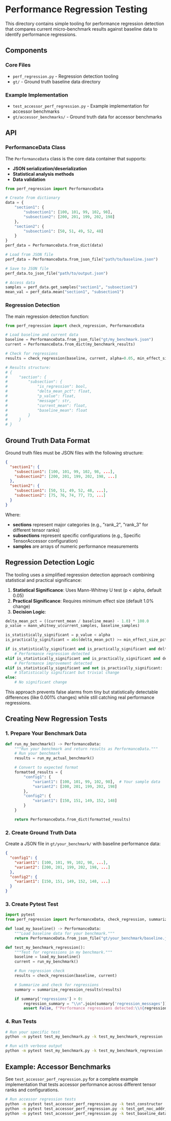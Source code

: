 # Performance Regression Testing

This directory contains simple tooling for performance regression detection that compares current micro-benchmark results against baseline data to identify performance regressions.

## Components

### Core Files
- `perf_regression.py` - Regression detection tooling
- `gt/` - Ground truth baseline data directory

### Example Implementation
- `test_accessor_perf_regression.py` - Example implementation for accessor benchmarks
- `gt/accessor_benchmarks/` - Ground truth data for accessor benchmarks

## API

### PerformanceData Class

The `PerformanceData` class is the core data container that supports:
- **JSON serialization/deserialization**
- **Statistical analysis methods**
- **Data validation**

```python
from perf_regression import PerformanceData

# Create from dictionary
data = {
    "section1": {
        "subsection1": [100, 101, 99, 102, 98],
        "subsection2": [200, 201, 199, 202, 198]
    },
    "section2": {
        "subsection1": [50, 51, 49, 52, 48]
    }
}
perf_data = PerformanceData.from_dict(data)

# Load from JSON file
perf_data = PerformanceData.from_json_file("path/to/baseline.json")

# Save to JSON file
perf_data.to_json_file("path/to/output.json")

# Access data
samples = perf_data.get_samples("section1", "subsection1")
mean_val = perf_data.mean("section1", "subsection1")
```

### Regression Detection

The main regression detection function:

```python
from perf_regression import check_regression, PerformanceData

# Load baseline and current data
baseline = PerformanceData.from_json_file("gt/my_benchmark.json")
current = PerformanceData.from_dict(my_benchmark_results)

# Check for regressions
results = check_regression(baseline, current, alpha=0.05, min_effect_size_pct=1.0)

# Results structure:
# {
#     "section": {
#         "subsection": {
#             "is_regression": bool,
#             "delta_mean_pct": float,
#             "p_value": float,
#             "message": str,
#             "current_mean": float,
#             "baseline_mean": float
#         }
#     }
# }
```

## Ground Truth Data Format

Ground truth files must be JSON files with the following structure:

```json
{
  "section1": {
    "subsection1": [100, 101, 99, 102, 98, ...],
    "subsection2": [200, 201, 199, 202, 198, ...]
  },
  "section2": {
    "subsection1": [50, 51, 49, 52, 48, ...],
    "subsection2": [75, 76, 74, 77, 73, ...]
  }
}
```

Where:
- **sections** represent major categories (e.g., "rank_2", "rank_3" for different tensor ranks)
- **subsections** represent specific configurations (e.g., Specific TensorAccessor configuration)
- **samples** are arrays of numeric performance measurements

## Regression Detection Logic

The tooling uses a simplified regression detection approach combining statistical and practical significance:

1. **Statistical Significance**: Uses Mann-Whitney U test (p < alpha, default 0.05)
2. **Practical Significance**: Requires minimum effect size (default 1.0% change)
3. **Decision Logic**:

```python
delta_mean_pct = ((current_mean / baseline_mean) - 1.0) * 100.0
p_value = mann_whitney_u(current_samples, baseline_samples)

is_statistically_significant = p_value < alpha
is_practically_significant = abs(delta_mean_pct) >= min_effect_size_pct

if is_statistically_significant and is_practically_significant and delta_mean_pct > 0:
    # Performance regression detected
elif is_statistically_significant and is_practically_significant and delta_mean_pct < 0:
    # Performance improvement detected
elif is_statistically_significant and not is_practically_significant:
    # Statistically significant but trivial change
else:
    # No significant change
```

This approach prevents false alarms from tiny but statistically detectable differences (like 0.001% changes) while still catching real performance regressions.

## Creating New Regression Tests

### 1. Prepare Your Benchmark Data

```python
def run_my_benchmark() -> PerformanceData:
    """Run your benchmark and return results as PerformanceData."""
    # Run your benchmark
    results = run_my_actual_benchmark()

    # Convert to expected format
    formatted_results = {
        "config1": {
            "variant1": [100, 101, 99, 102, 98],  # Your sample data
            "variant2": [200, 201, 199, 202, 198]
        },
        "config2": {
            "variant1": [150, 151, 149, 152, 148]
        }
    }

    return PerformanceData.from_dict(formatted_results)
```

### 2. Create Ground Truth Data

Create a JSON file in `gt/your_benchmark/` with baseline performance data:

```json
{
  "config1": {
    "variant1": [100, 101, 99, 102, 98, ...],
    "variant2": [200, 201, 199, 202, 198, ...]
  },
  "config2": {
    "variant1": [150, 151, 149, 152, 148, ...]
  }
}
```

### 3. Create Pytest Test

```python
import pytest
from perf_regression import PerformanceData, check_regression, summarize_regression_results

def load_my_baseline() -> PerformanceData:
    """Load baseline data for your benchmark."""
    return PerformanceData.from_json_file("gt/your_benchmark/baseline.json")

def test_my_benchmark_regression():
    """Test for regressions in my benchmark."""
    baseline = load_my_baseline()
    current = run_my_benchmark()

    # Run regression check
    results = check_regression(baseline, current)

    # Summarize and check for regressions
    summary = summarize_regression_results(results)

    if summary['regressions'] > 0:
        regression_summary = "\\n".join(summary['regression_messages'])
        assert False, f"Performance regressions detected:\\n{regression_summary}"
```

### 4. Run Tests

```bash
# Run your specific test
python -m pytest test_my_benchmark.py -k test_my_benchmark_regression

# Run with verbose output
python -m pytest test_my_benchmark.py -k test_my_benchmark_regression -v
```

## Example: Accessor Benchmarks

See `test_accessor_perf_regression.py` for a complete example implementation that tests accessor performance across different tensor ranks and configurations.

```bash
# Run accessor regression tests
python -m pytest test_accessor_perf_regression.py -k test_constructor
python -m pytest test_accessor_perf_regression.py -k test_get_noc_addr_page_id
python -m pytest test_accessor_perf_regression.py -k test_baseline_data_integrity
```
